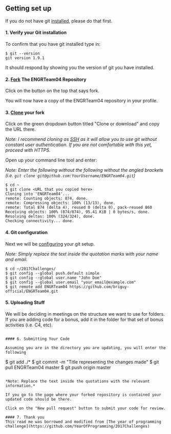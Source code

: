 ## Getting set up

If you do not have git [installed](https://git-scm.com/book/en/v2/Getting-Started-Installing-Git), please do that first.

#### 1. Verify your Git installation

To confirm that you have git installed type in:
```
$ git --version
git version 1.9.1
```
It should respond by showing you the version of git you have installed.


#### 2. [Fork](https://help.github.com/articles/fork-a-repo/) The ENGRTeam04 Repository


Click on the button on the top that says fork.

You will now have a copy of the ENGRTeam04 repository in your profile.


#### 3. [Clone](https://help.github.com/articles/cloning-a-repository/) your fork


Click on the green dropdown button titled "Clone or download" and copy the URL there.

*Note: I recommend cloning as [SSH](https://help.github.com/articles/generating-an-ssh-key/) as it will allow you to use git without constant user authentication. If you are not comfortable with this yet, proceed with HTTPS.*

Open up your command line tool and enter:

*Note: Enter the following without the following without the angled brackets (i.e. `git clone git@github.com:YourUsername/ENGRTeam04.git`)*

```
$ cd ~
$ git clone <URL that you copied here>
Cloning into 'ENGRTeam04'...
remote: Counting objects: 874, done.
remote: Compressing objects: 100% (13/13), done.
remote: Total 874 (delta 4), reused 0 (delta 0), pack-reused 860
Receiving objects: 100% (874/874), 95.41 KiB | 0 bytes/s, done.
Resolving deltas: 100% (324/324), done.
Checking connectivity... done.
```


#### 4. Git configuration


Next we will be [configuring](https://git-scm.com/book/en/v2/Getting-Started-First-Time-Git-Setup) your git setup. 


*Note: Simply replace the text inside the quotation marks with your name and email.*

```
$ cd ~/2017Challenges/
$ git config --global push.default simple
$ git config --global user.name "John Doe"
$ git config --global user.email "your_email@example.com"
$ git remote add ENGRTeam04 https://github.com/briguy-official/ENGRTeam04.git
```


#### 5. Uploading Stuff

We will be deciding in meetings on the structure we want to use for folders. 
If you are adding code for a bonus, add it in the folder for that set of bonus
activities (i.e. C4, etc). 

```

#### 6. Submitting Your Code

Assuming you are in the directory you are updating, you will enter the following
```
$ git add ./*
$ git commit -m "Title representing the changes made"
$ git pull ENGRTeam04 master
$ git push origin master
```

*Note: Replace the text inside the quotations with the relevant information.*

If you go to the page where your forked repository is contained your updated code should be there. 

Click on the "New pull request" button to submit your code for review. 

#### 7. Thank you
This read me was borrowed and modified from [The year of programming challenge](https://github.com/YearOfProgramming/2017Challenges)

